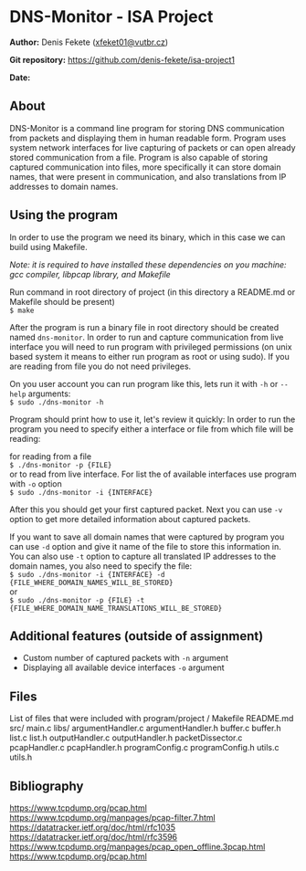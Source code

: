 # DNS-Monitor - ISA Project 
**Author:**
Denis Fekete ([xfeket01@vutbr.cz](mailto:xfeket01@vutbr.cz))

**Git repository:**
https://github.com/denis-fekete/isa-project1

**Date:**

## About
DNS-Monitor is a command line program for storing DNS communication from packets and displaying them in human readable form. Program uses system network interfaces for live capturing of packets or can open already stored communication from a file. Program is also capable of storing captured communication into files, more specifically it can store domain names, that were present in communication, and also translations from IP addresses to domain names.

## Using the program
In order to use the program we need its binary, which in this case we can build using Makefile.

*Note: it is required to have installed these dependencies on you machine: gcc compiler, libpcap library, and Makefile*

Run command in root directory of project (in this directory a README.md or Makefile should be present)<br>
`$ make`

After the program is run a binary file in root directory should be created named `dns-monitor`. In order to run and capture communication from live interface you will need to run program with privileged permissions (on unix based system it means to either run program as root or using sudo). If you are reading from file you do not need privileges.

On you user account you can run program like this, lets run it with `-h` or `--help` arguments:<br>
`$ sudo ./dns-monitor -h`

Program should print how to use it, let's review it quickly:
In order to run the program you need to specify either a interface or file from which file will be reading:

for reading from a file<br>
`$ ./dns-monitor -p {FILE}`<br>
or to read from live interface. For list the of available interfaces use program with `-o` option<br>
`$ sudo ./dns-monitor -i {INTERFACE}`

After this you should get your first captured packet. Next you can use `-v` option to get more detailed information about captured packets.

If you want to save all domain names that were captured by program you can use `-d` option and give it name of the file to store this information in.
You can also use `-t` option to capture all translated IP addresses to the domain names, you also need to specify the file:<br>
`$ sudo ./dns-monitor -i {INTERFACE} -d {FILE_WHERE_DOMAIN_NAMES_WILL_BE_STORED}`<br>
or<br>
`$ sudo ./dns-monitor -p {FILE} -t {FILE_WHERE_DOMAIN_NAME_TRANSLATIONS_WILL_BE_STORED}`<br>

## Additional features (outside of assignment)
* Custom number of captured packets with `-n` argument
* Displaying all available device interfaces `-o` argument

## Files
List of files that were included with program/project
/
Makefile
README.md
src/
   main.c
   libs/
      argumentHandler.c
      argumentHandler.h
      buffer.c
      buffer.h
      list.c
      list.h
      outputHandler.c
      outputHandler.h
      packetDissector.c
      pcapHandler.c
      pcapHandler.h
      programConfig.c
      programConfig.h
      utils.c
      utils.h

## Bibliography
https://www.tcpdump.org/pcap.html
https://www.tcpdump.org/manpages/pcap-filter.7.html
https://datatracker.ietf.org/doc/html/rfc1035
https://datatracker.ietf.org/doc/html/rfc3596
https://www.tcpdump.org/manpages/pcap_open_offline.3pcap.html
https://www.tcpdump.org/pcap.html